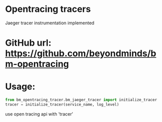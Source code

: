 # Opentracing tracers
Jaeger tracer instrumentation implemented

# GitHub url: https://github.com/beyondminds/bm-opentracing

# Usage:

```Python
from bm_opentracing_tracer.bm_jaeger_tracer import initialize_tracer
tracer = initialize_tracer(service_name, log_level)
```
use open tracing api with 'tracer'